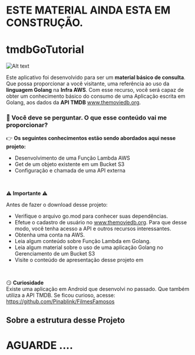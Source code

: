 # ESTE MATERIAL AINDA ESTA EM CONSTRUÇÃO. 

# tmdbGoTutorial

![Alt text](img/tmdbGoTutorialResult.gif)

Este aplicativo foi desenvolvido para ser um **material básico de consulta**. Que possa proporcionar a você visitante, uma referência ao uso da **linguagem Golang** na **Infra AWS**. Com esse recurso, você será capaz de obter um conhecimento básico do consumo de uma Aplicação escrita em Golang, aos dados da **API TMDB** www.themoviedb.org.
</br>

### 👀 Você deve se perguntar. O que esse conteúdo vai me proporcionar?

👉 **Os seguintes conhecimentos estão sendo abordados aqui nesse projeto:** 

* Desenvolvimento de uma Função Lambda AWS
* Get de um objeto existente em um Bucket S3
* Configuração e chamada de uma API externa

</br>

⚠ **Importante** ⚠

Antes de fazer o download desse projeto: 

* Verifique o arquivo go.mod para conhecer suas dependências. 
* Efetue o cadastro de usuário no www.themoviedb.org. Para que desse modo, você tenha acesso a API e outros recursos interessantes. 
* Obtenha uma conta na AWS. 
* Leia algum conteúdo sobre Função Lambda em Golang. 
* Leia algum material sobre o uso de uma aplicação Golang no Gerenciamento de um Bucket S3
* Visite o conteúdo de apresentação desse projeto em  
</br>

😏 **Curiosidade**
</br>
Existe uma aplicação em Android que desenvolvi no passado. Que também utiliza a API TMDB. Se ficou curioso, acesse:
https://github.com/Pinablink/FilmesFamosos

## Sobre a estrutura desse Projeto

# AGUARDE ....